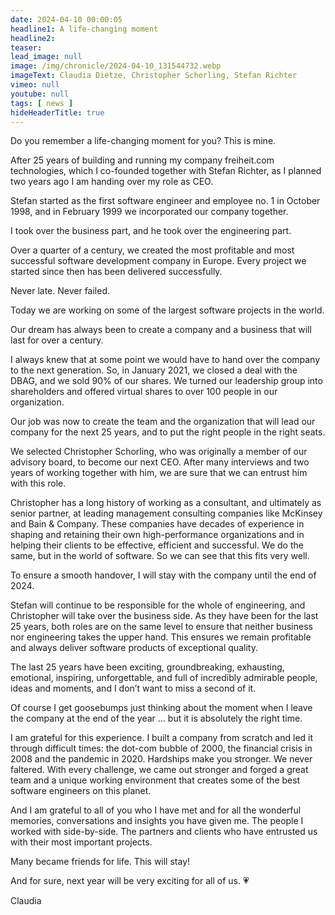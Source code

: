 ```yaml
---
date: 2024-04-10 00:00:05
headline1: A life-changing moment
headline2:
teaser:
lead_image: null
image: /img/chronicle/2024-04-10_131544732.webp
imageText: Claudia Dietze, Christopher Schorling, Stefan Richter
vimeo: null
youtube: null
tags: [ news ]
hideHeaderTitle: true
---
```


Do you remember a life-changing moment for you? This is mine.

After 25 years of building and running my company freiheit.com technologies, which I co-founded together with Stefan Richter, as I planned two years ago I am handing over my role as CEO.

Stefan started as the first software engineer and employee no. 1 in October 1998, and in February 1999 we incorporated our company together.

I took over the business part, and he took over the engineering part.

Over a quarter of a century, we created the most profitable and most successful software development company in Europe. Every project we started since then has been delivered successfully.

Never late. Never failed.

Today we are working on some of the largest software projects in the world.

Our dream has always been to create a company and a business that will last for over a century.

I always knew that at some point we would have to hand over the company to the next generation. So, in January 2021, we closed a deal with the DBAG, and we sold 90% of our shares. We turned our leadership group into shareholders and offered virtual shares to over 100 people in our organization.

Our job was now to create the team and the organization that will lead our company for the next 25 years, and to put the right people in the right seats.

We selected Christopher Schorling, who was originally a member of our advisory board, to become our next CEO. After many interviews and two years of working together with him, we are sure that we can entrust him with this role.

Christopher has a long history of working as a consultant, and ultimately as senior partner, at leading management consulting companies like McKinsey and Bain & Company. These companies have decades of experience in shaping and retaining their own high-performance organizations and in helping their clients to be effective, efficient and successful. We do the same, but in the world of software. So we can see that this fits very well.

To ensure a smooth handover, I will stay with the company until the end of 2024.

Stefan will continue to be responsible for the whole of engineering, and Christopher will take over the business side. As they have been for the last 25 years, both roles are on the same level to ensure that neither business nor engineering takes the upper hand. This ensures we remain profitable and always deliver software products of exceptional quality.

The last 25 years have been exciting, groundbreaking, exhausting, emotional, inspiring, unforgettable, and full of incredibly admirable people, ideas and moments, and I don’t want to miss a second of it.

Of course I get goosebumps just thinking about the moment when I leave the company at the end of the year … but it is absolutely the right time.

I am grateful for this experience. I built a company from scratch and led it through difficult times: the dot-com bubble of 2000, the financial crisis in 2008 and the pandemic in 2020. Hardships make you stronger. We never faltered. With every challenge, we came out stronger and forged a great team and a unique working environment that creates some of the best software engineers on this planet.

And I am grateful to all of you who I have met and for all the wonderful memories, conversations and insights you have given me. The people I worked with side-by-side. The partners and clients who have entrusted us with their most important projects.

Many became friends for life. This will stay!

And for sure, next year will be very exciting for all of us. 💗

Claudia
